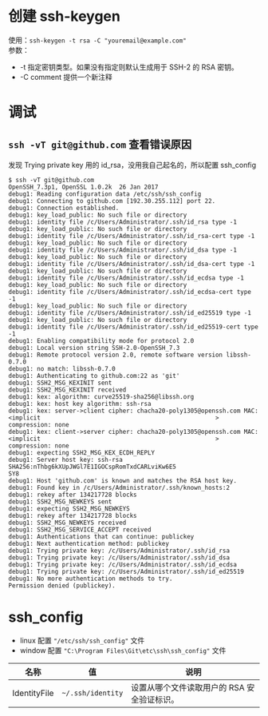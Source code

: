 # 创建 ssh-keygen

使用：`ssh-keygen -t rsa -C "youremail@example.com"`\
参数：

-   \-t 指定密钥类型。如果没有指定则默认生成用于 SSH-2 的 RSA 密钥。
-   \-C comment 提供一个新注释

# 调试

## `ssh -vT git@github.com` 查看错误原因

发现 Trying private key 用的 id_rsa，没用我自己起名的，所以配置 ssh_config

```
$ ssh -vT git@github.com
OpenSSH_7.3p1, OpenSSL 1.0.2k  26 Jan 2017
debug1: Reading configuration data /etc/ssh/ssh_config
debug1: Connecting to github.com [192.30.255.112] port 22.
debug1: Connection established.
debug1: key_load_public: No such file or directory
debug1: identity file /c/Users/Administrator/.ssh/id_rsa type -1
debug1: key_load_public: No such file or directory
debug1: identity file /c/Users/Administrator/.ssh/id_rsa-cert type -1
debug1: key_load_public: No such file or directory
debug1: identity file /c/Users/Administrator/.ssh/id_dsa type -1
debug1: key_load_public: No such file or directory
debug1: identity file /c/Users/Administrator/.ssh/id_dsa-cert type -1
debug1: key_load_public: No such file or directory
debug1: identity file /c/Users/Administrator/.ssh/id_ecdsa type -1
debug1: key_load_public: No such file or directory
debug1: identity file /c/Users/Administrator/.ssh/id_ecdsa-cert type -1
debug1: key_load_public: No such file or directory
debug1: identity file /c/Users/Administrator/.ssh/id_ed25519 type -1
debug1: key_load_public: No such file or directory
debug1: identity file /c/Users/Administrator/.ssh/id_ed25519-cert type -1
debug1: Enabling compatibility mode for protocol 2.0
debug1: Local version string SSH-2.0-OpenSSH_7.3
debug1: Remote protocol version 2.0, remote software version libssh-0.7.0
debug1: no match: libssh-0.7.0
debug1: Authenticating to github.com:22 as 'git'
debug1: SSH2_MSG_KEXINIT sent
debug1: SSH2_MSG_KEXINIT received
debug1: kex: algorithm: curve25519-sha256@libssh.org
debug1: kex: host key algorithm: ssh-rsa
debug1: kex: server->client cipher: chacha20-poly1305@openssh.com MAC: <implicit                                                 > compression: none
debug1: kex: client->server cipher: chacha20-poly1305@openssh.com MAC: <implicit                                                 > compression: none
debug1: expecting SSH2_MSG_KEX_ECDH_REPLY
debug1: Server host key: ssh-rsa SHA256:nThbg6kXUpJWGl7E1IGOCspRomTxdCARLviKw6E5                                                 SY8
debug1: Host 'github.com' is known and matches the RSA host key.
debug1: Found key in /c/Users/Administrator/.ssh/known_hosts:2
debug1: rekey after 134217728 blocks
debug1: SSH2_MSG_NEWKEYS sent
debug1: expecting SSH2_MSG_NEWKEYS
debug1: rekey after 134217728 blocks
debug1: SSH2_MSG_NEWKEYS received
debug1: SSH2_MSG_SERVICE_ACCEPT received
debug1: Authentications that can continue: publickey
debug1: Next authentication method: publickey
debug1: Trying private key: /c/Users/Administrator/.ssh/id_rsa
debug1: Trying private key: /c/Users/Administrator/.ssh/id_dsa
debug1: Trying private key: /c/Users/Administrator/.ssh/id_ecdsa
debug1: Trying private key: /c/Users/Administrator/.ssh/id_ed25519
debug1: No more authentication methods to try.
Permission denied (publickey).
```

# ssh_config

-   linux 配置 `"/etc/ssh/ssh_config"` 文件
-   window 配置 `"C:\Program Files\Git\etc\ssh\ssh_config"` 文件

| 名称           | 值                 | 说明                       |
| ------------ | ----------------- | ------------------------ |
| IdentityFile | `~/.ssh/identity` | 设置从哪个文件读取用户的 RSA 安全验证标识。 |
